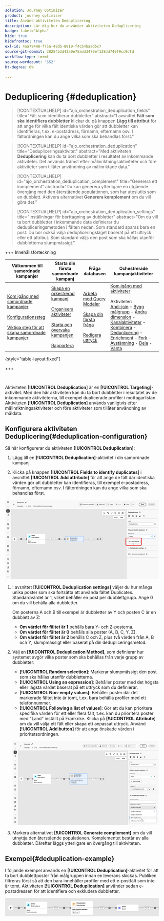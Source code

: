 ```yaml
---
solution: Journey Optimizer
product: journey optimizer
title: Använd aktiviteten Deduplicering
description: Lär dig hur du använder aktiviteten Deduplicering
badge: label="Alpha"
hide: true
hidefromtoc: true
exl-id: 4aa79448-f75a-48d5-8819-f4cb4baad5c7
source-git-commit: 28284b3d42a0e78add3470ef128dd740f9cc9dfd
workflow-type: tm+mt
source-wordcount: '652'
ht-degree: 0%

---
```


# Deduplicering {#deduplication}

>[!CONTEXTUALHELP]
>id="ajo_orchestration_deduplication_fields"
>title="Fält som identifierar dubbletter"
>abstract="I avsnittet **Fält som ska identifiera dubbletter** klickar du på knappen **Lägg till attribut** för att ange för vilka fält identiska värden gör att dubbletter kan identifieras, t.ex. e-postadress, förnamn, efternamn osv. I fältordningen kan du ange vilka som ska behandlas först."

>[!CONTEXTUALHELP]
>id="ajo_orchestration_deduplication"
>title="Dedupliceringsaktivitet"
>abstract="Med aktiviteten **Deduplicering** kan du ta bort dubbletter i resultatet av inkommande aktiviteter. Det används främst efter målinriktningsaktiviteter och före aktiviteter som tillåter användning av målinriktade data."

>[!CONTEXTUALHELP]
>id="ajo_orchestration_deduplication_complement"
>title="Generera ett komplement"
>abstract="Du kan generera ytterligare en utgående övergång med den återstående populationen, som har uteslutits som en dubblett. Aktivera alternativet **Generera komplement** om du vill göra det."

>[!CONTEXTUALHELP]
>id="ajo_orchestration_deduplication_settings"
>title="Inställningar för borttagning av dubbletter"
>abstract="Om du vill ta bort dubbletter i inkommande data definierar du dedupliceringsmetoden i fälten nedan. Som standard sparas bara en post. Du bör också välja dedupliceringsläget baserat på ett uttryck eller ett attribut. Som standard väljs den post som ska hållas utanför dubbletterna slumpmässigt."

+++ Innehållsförteckning

| Välkommen till samordnade kampanjer | Starta din första samordnade kampanj | Fråga databasen | Ochestrerade kampanjaktiviteter |
|---|---|---|---|
| [Kom igång med samordnade kampanjer](../gs-orchestrated-campaigns.md)<br/><br/>[Konfigurationssteg](../configuration-steps.md)<br/><br/>[Viktiga steg för att skapa samordnade kampanjer](../gs-campaign-creation.md) | [Skapa en orkestrerad kampanj](../create-orchestrated-campaign.md)<br/><br/>[Organisera aktiviteter](../orchestrate-activities.md)<br/><br/>[Starta och övervaka kampanjen](../start-monitor-campaigns.md)<br/><br/>[Rapportera](../reporting-campaigns.md) | [Arbeta med Query Modeler](../orchestrated-rule-builder.md)<br/><br/>[Skapa din första fråga](../build-query.md)<br/><br/>[Redigera uttryck](../edit-expressions.md) | [Kom igång med aktiviteter](about-activities.md)<br/><br/>Aktiviteter:<br/>[And-join](and-join.md) - [Bygg målgrupp](build-audience.md) - [Ändra dimension](change-dimension.md) - [Kanalaktiviteter](channels.md) - [Kombinera](combine.md) - [Deduplicering](deduplication.md) - [Enrichment](enrichment.md) - [Fork](fork.md)  - [Avstämning](reconciliation.md) - [Dela](split.md) - [Vänta](wait.md) |

{style="table-layout:fixed"}

+++

<br/>

Aktiviteten **[!UICONTROL Deduplication]** är en **[!UICONTROL Targeting]**-aktivitet. Med den här aktiviteten kan du ta bort dubbletter i resultatet av de inkommande aktiviteterna, till exempel duplicerade profiler i mottagarlistan. Aktiviteten **[!UICONTROL Deduplication]** används vanligtvis efter målinriktningsaktiviteter och före aktiviteter som tillåter användning av måldata.

## Konfigurera aktiviteten Deduplicering{#deduplication-configuration}

Så här konfigurerar du aktiviteten **[!UICONTROL Deduplication]**:


1. Lägg till en **[!UICONTROL Deduplication]**-aktivitet i din samordnade kampanj.

1. Klicka på knappen **[!UICONTROL Fields to identify duplicates]** i avsnittet **[!UICONTROL Add attribute]** för att ange de fält där identiska värden gör att dubbletter kan identifieras, till exempel e-postadress, förnamn, efternamn osv. I fältordningen kan du ange vilka som ska behandlas först.

![](../assets/deduplication-1.png)

1. I avsnittet **[!UICONTROL Deduplication settings]** väljer du hur många unika poster som ska fortsätta att använda fältet Duplicates. Standardvärdet är 1, vilket behåller en post per dubblettgrupp. Ange 0 om du vill behålla alla dubbletter.

   Om posterna A och B till exempel är dubbletter av Y och posten C är en dubblett av Z:

   * **Om värdet för fältet är 1** behålls bara Y- och Z-posterna.
   * **Om värdet för fältet är 0** behålls alla poster (A, B, C, Y, Z).
   * **Om värdet för fältet är 2** behålls C och Z, plus två värden från A, B och Y, slumpmässigt eller baserat på din dedupliceringsmetod.

1. Välj en **[!UICONTROL Deduplication Method]**, som definierar hur systemet avgör vilka poster som ska behållas från varje grupp av dubbletter:

   * **[!UICONTROL Random selection]**: Markerar slumpmässigt den post som ska hållas utanför dubbletterna.
   * **[!UICONTROL Using an expression]**: Behåller poster med det högsta eller lägsta värdet baserat på ett uttryck som du definierar.
   * **[!UICONTROL Non-empty values]**: Behåller poster där det markerade fältet inte är tomt, t.ex. bara behålla profiler med ett telefonnummer.
   * **[!UICONTROL Following a list of values]**: Gör att du kan prioritera specifika värden för ett eller flera fält, t.ex. kan du prioritera poster med &quot;Land&quot; inställt på Frankrike. Klicka på **[!UICONTROL Attribute]** om du vill välja ett fält eller skapa ett anpassat uttryck. Använd **[!UICONTROL Add button]** för att ange önskade värden i prioritetsordningen.

   ![](../assets/deduplication-2.png)

1. Markera alternativet **[!UICONTROL Generate complement]** om du vill utnyttja den återstående populationen. Komplementet består av alla dubbletter. Därefter läggs ytterligare en övergång till aktiviteten.

## Exempel{#deduplication-example}

I följande exempel används en **[!UICONTROL Deduplication]**-aktivitet för att ta bort dubblettposter från målgruppen innan en leverans skickas. Publiken filtreras först så att den bara innehåller profiler med ett e-postfält som inte är tomt. Aktiviteten **[!UICONTROL Deduplication]** använder sedan e-postadressen för att identifiera och exkludera dubbletter.

![](../assets/deduplication-3.png)
